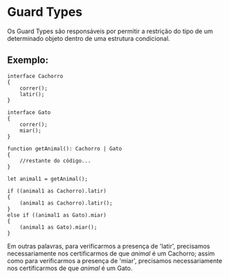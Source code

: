 # Guard Types

Os Guard Types são responsáveis por permitir a restrição do tipo de um determinado objeto dentro de uma estrutura condicional.

## Exemplo:


    interface Cachorro 
    {
        correr();
        latir();
    }

    interface Gato
    {
        correr();
        miar();
    }

    function getAnimal(): Cachorro | Gato
    {
        //restante do código...
    }

    let animal1 = getAnimal();

    if ((animal1 as Cachorro).latir)
    {
        (animal1 as Cachorro).latir();
    }
    else if ((animal1 as Gato).miar)
    {
        (animal1 as Gato).miar();
    }


Em outras palavras, para verificarmos a presença de 'latir', precisamos necessariamente nos certificarmos de que _animal_ é um Cachorro; assim como para verificarmos a presença de 'miar', precisamos necessariamente nos certificarmos de que _animal_ é um Gato.